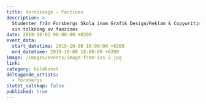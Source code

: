 ```yaml
---
title: Vernissage - Fanzines
description: >-
  Studenter från Forsbergs Skola inom Grafik Design/Reklam & Copywriting visar
  sin tolkning av fanzines
date: 2019-10-02 00:00:00 +0200
event_data:
  start_datetime: 2019-10-08 16:00:00 +0200
  end_datetime: 2019-10-08 18:00:00 +0200
image: /images/events/image-from-ios-2.jpg
link:
category: bildkonst
deltagande_artists:
  - forsbergs
slutet_salskap: false
published: true
---
```


